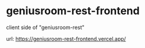 # geniusroom-rest-frontend

client side of "geniusroom-rest"

url: https://geniusroom-rest-frontend.vercel.app/
